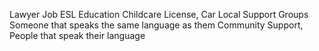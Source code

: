 Lawyer
Job
ESL
Education
Childcare
License, Car
Local Support Groups
Someone that speaks the same language as them
Community Support, People that speak their language
